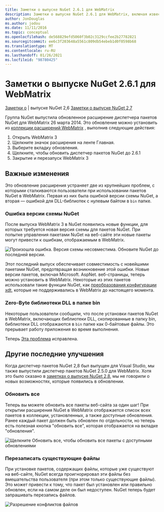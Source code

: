 ```yaml
---
title: Заметки о выпуске NuGet 2.6.1 для WebMatrix
description: Заметки о выпуске NuGet 2.6.1 для WebMatrix, включая известные проблемы, исправления ошибок, добавленные функции и DCR.
author: JonDouglas
ms.author: jodou
ms.date: 11/11/2016
ms.topic: conceptual
ms.openlocfilehash: de568829efd5060f3b02c3129ccfee2b27782821
ms.sourcegitcommit: ee6c3f203648a5561c809db54ebeb1d0f0598b68
ms.translationtype: MT
ms.contentlocale: ru-RU
ms.lasthandoff: 01/26/2021
ms.locfileid: "98780425"
---
```

# <a name="nuget-261-for-webmatrix-release-notes"></a>Заметки о выпуске NuGet 2.6.1 для WebMatrix

[Заметки о](../release-notes/nuget-2.6.md)  |  выпуске NuGet 2,6 [Заметки о выпуске NuGet 2,7](../release-notes/nuget-2.7.md)

Группа NuGet выпустила обновленное расширение диспетчера пакетов NuGet для WebMatrix 26 марта 2014.  Это обновление можно установить из [коллекции расширений WebMatrix](https://blogs.iis.net/webmatrix/retiring-the-webmatrix-extensions-gallery) , выполнив следующие действия:

1. Открыть WebMatrix 3
1. Щелкните значок расширения на ленте Главная.
1. Выберите вкладку обновления.
1. Щелкните, чтобы обновить диспетчер пакетов NuGet до 2.6.1
1. Закрытие и перезапуск WebMatrix 3

## <a name="notable-changes"></a>Важные изменения

Это обновление расширения устраняет две из крупнейших проблем, с которыми сталкиваются пользователи при использовании пакетов NuGet в WebMatrix.  Первая из них была ошибкой версии схемы NuGet, а вторая — ошибкой для DLL-библиотек с нулевым байтом в `bin` папке.

### <a name="nuget-schema-version-error"></a>Ошибка версии схемы NuGet

После выпуска WebMatrix 3 в NuGet появились новые функции, для которых требуется новая версия схемы для пакетов NuGet.  При попытке управления пакетами NuGet на веб-сайте эти новые пакеты могут привести к ошибкам, отображаемым в WebMatrix.

![Произошла ошибка. Версия схемы несовместима. Обновите NuGet до последней версии.](./media/NuGet-2.8/webmatrix-schema-version.png)

Этот последний выпуск обеспечивает совместимость с новейшими пакетами NuGet, предотвращая возникновение этой ошибки. Новые версии пакетов, включая Microsoft. AspNet. веб-страницы, теперь можно установить в WebMatrix.  Некоторые из этих пакетов использовали такие функции NuGet, как [преобразования конфигурации xdt](../release-notes/nuget-2.6.md#xdt), которые не поддерживались в WebMatrix до настоящего момента.

### <a name="zero-byte-dlls-in-bin-folder"></a>Zero-Byte библиотеки DLL в папке bin

Некоторые пользователи сообщили, что после установки пакетов NuGet в WebMatrix, включающих библиотеки DLL, скопированные в папку bin, библиотеки DLL отображаются в `bin` папке как 0-байтовые файлы.  Это прерывает работу приложения во время выполнения.

Теперь [Эта проблема](https://nuget.codeplex.com/workitem/4060) исправлена.

## <a name="other-recent-improvements"></a>Другие последние улучшения

Когда диспетчер пакетов NuGet 2,8 был выпущен для Visual Studio, мы также выпустили диспетчер пакетов NuGet 2.5.0 для WebMatrix.  Хотя это было сказано в [заметках о выпуске NuGet 2,8](../release-notes/nuget-2.8.md#webmatrix-nuget-client-updates), мы не говорили о новых возможностях, которые появились в обновлении.

### <a name="update-all"></a>Обновить все

Теперь вы можете обновить все пакеты веб-сайта за один шаг!  При открытии расширения NuGet в WebMatrix отображается список всех пакетов в коллекции, установленных, а также доступные обновления.  Ранее каждый пакет должен быть обновлен по отдельности, но теперь есть полезная кнопка "обновить все", которая отображается на вкладке "обновления".

![Щелкните Обновить все, чтобы обновить все пакеты с доступными обновлениями](./media/NuGet-2.8/webmatrix-update-all.png)

### <a name="overwrite-existing-files"></a>Перезаписать существующие файлы

При установке пакетов, содержащих файлы, которые уже существуют на веб-сайте, NuGet всегда проигнорировал эти файлы без вмешательства пользователя (при этом только существующие файлы).  Это может привести к тому, что пакет был установлен или правильно обновлен, если на самом деле он был недоступен.  NuGet теперь будет запрашивать перезапись файлов.

![Разрешение конфликтов файлов](./media/NuGet-2.8/webmatrix-overwrite-file.png)
